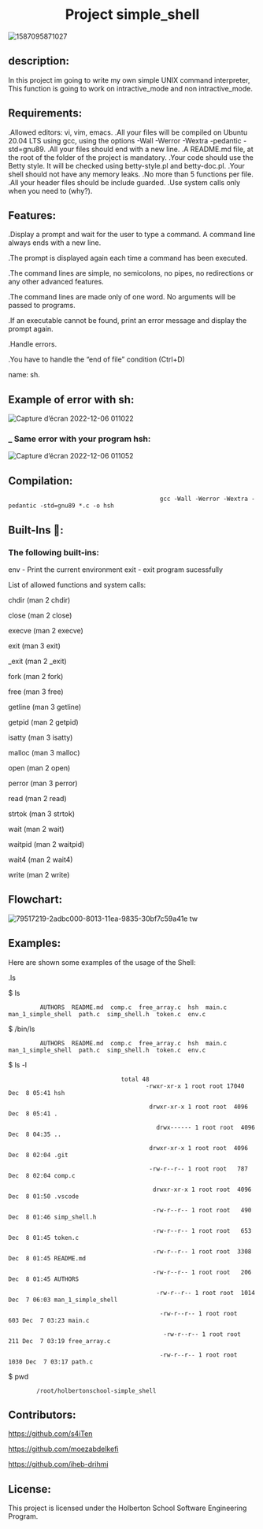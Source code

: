<h1 align="center">Project simple_shell</h1>
 
![1587095871027](https://user-images.githubusercontent.com/113900578/205889744-19a2b195-c2f7-46a8-b583-76469237c8bf.png)

## description:

In this project im going to write my own simple UNIX command interpreter, This function is going to work on intractive_mode and non intractive_mode.

## Requirements:

.Allowed editors: vi, vim, emacs.
.All your files will be compiled on Ubuntu 20.04 LTS using gcc, using the options -Wall -Werror -Wextra -pedantic -std=gnu89.
.All your files should end with a new line.
.A README.md file, at the root of the folder of the project is mandatory.
.Your code should use the Betty style. It will be checked using betty-style.pl and betty-doc.pl.
.Your shell should not have any memory leaks.
.No more than 5 functions per file.
.All your header files should be include guarded.
.Use system calls only when you need to (why?).   

## Features:

.Display a prompt and wait for the user to type a command. A command line always ends with a new line.

.The prompt is displayed again each time a command has been executed.

.The command lines are simple, no semicolons, no pipes, no redirections or any other advanced features.

.The command lines are made only of one word. No arguments will be passed to programs.

.If an executable cannot be found, print an error message and display the prompt again.

.Handle errors.

.You have to handle the “end of file” condition (Ctrl+D)


name: sh.
## Example of error with sh:

![Capture d’écran 2022-12-06 011022](https://user-images.githubusercontent.com/113900578/205890033-892cb302-e391-40d3-8215-1ec71aa94b3d.png)

### _ Same error with your program hsh:

![Capture d’écran 2022-12-06 011052](https://user-images.githubusercontent.com/113900578/205890253-2d541474-e872-41d5-976a-9282cf4b9b6a.png)

## Compilation:

                                               gcc -Wall -Werror -Wextra -pedantic -std=gnu89 *.c -o hsh
## Built-Ins 🔨:

### The following built-ins:

env - Print the current environment
exit - exit program sucessfully

List of allowed functions and system calls:

chdir (man 2 chdir)

close (man 2 close)


execve (man 2 execve)

exit (man 3 exit)

_exit (man 2 \_exit)


fork (man 2 fork)

free (man 3 free)

getline (man 3 getline)

getpid (man 2 getpid)

isatty (man 3 isatty)

malloc (man 3 malloc)

open (man 2 open)

perror (man 3 perror)

read (man 2 read)

strtok (man 3 strtok)

wait (man 2 wait)

waitpid (man 2 waitpid)

wait4 (man 2 wait4)

write (man 2 write)

## Flowchart:

![79517219-2adbc000-8013-11ea-9835-30bf7c59a41e tw](https://user-images.githubusercontent.com/113900578/206216347-54e7fdfc-1102-424a-9af9-54ef7819c833.jpg)

## Examples:

Here are shown some examples of the usage of the Shell:

.ls 

$ ls

             AUTHORS  README.md  comp.c  free_array.c  hsh  main.c  man_1_simple_shell  path.c  simp_shell.h  token.c  env.c

$ /bin/ls

             AUTHORS  README.md  comp.c  free_array.c  hsh  main.c  man_1_simple_shell  path.c  simp_shell.h  token.c  env.c

$ ls -l

                                    total 48
                                           -rwxr-xr-x 1 root root 17040 Dec  8 05:41 hsh

                                            drwxr-xr-x 1 root root  4096 Dec  8 05:41 .

                                              drwx------ 1 root root  4096 Dec  8 04:35 ..

                                            drwxr-xr-x 1 root root  4096 Dec  8 02:04 .git

                                            -rw-r--r-- 1 root root   787 Dec  8 02:04 comp.c

                                             drwxr-xr-x 1 root root  4096 Dec  8 01:50 .vscode

                                             -rw-r--r-- 1 root root   490 Dec  8 01:46 simp_shell.h

                                             -rw-r--r-- 1 root root   653 Dec  8 01:45 token.c

                                             -rw-r--r-- 1 root root  3308 Dec  8 01:45 README.md

                                             -rw-r--r-- 1 root root   206 Dec  8 01:45 AUTHORS

                                              -rw-r--r-- 1 root root  1014 Dec  7 06:03 man_1_simple_shell

                                               -rw-r--r-- 1 root root   603 Dec  7 03:23 main.c

                                                -rw-r--r-- 1 root root   211 Dec  7 03:19 free_array.c

                                               -rw-r--r-- 1 root root  1030 Dec  7 03:17 path.c


$ pwd

            /root/holbertonschool-simple_shell

## Contributors:


https://github.com/s4iTen

https://github.com/moezabdelkefi

https://github.com/iheb-drihmi

## License:

This project is licensed under the Holberton School Software Engineering Program.


